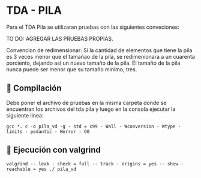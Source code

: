 # TDA - PILA

Para el TDA Pila se utilizaran pruebas con las siguientes conveciones:

TO DO: AGREGAR LAS PRUEBAS PROPIAS.

Convencion de redimensionar:
Si la cantidad de elementos que tiene la pila es 3 veces menor que el tamañao de la pila, se redimenionara a un cuarenta porciento, dejando asi un nuevo tamaño de la pila.
El tamaño de la pila nunca puede ser menor que su tamaño minimo, tres.

## :pushpin: Compilación
Debe poner el archivo de pruebas en la misma carpeta donde se encuentran los archivos del tda pila y luego en la consola ejecutar la siguiente linea:
```
gcc *. c -o pila_vd -g - std = c99 - Wall - Wconversion - Wtype - limits - pedantic - Werror - O0
```
## :pushpin: Ejecución con valgrind
```
valgrind -- leak - check = full -- track - origins = yes -- show - reachable = yes ./ pila_vd
```

